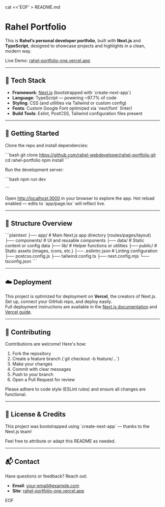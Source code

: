 cat <<'EOF' > README.md
# Rahel Portfolio

This is **Rahel’s personal developer portfolio**, built with **Next.js** and **TypeScript**, designed to showcase projects and highlights in a clean, modern way.

Live Demo: [rahel-portfolio-one.vercel.app](https://rahel-portfolio-one.vercel.app)

---

## 🧱 Tech Stack

- **Framework**: [Next.js](https://nextjs.org) (bootstrapped with \`create-next-app\`)
- **Language**: TypeScript — powering ~97.7% of code
- **Styling**: CSS (and utilities via Tailwind or custom config)
- **Fonts**: Custom Google Font optimized via \`next/font\` (Inter)
- **Build Tools**: Eslint, PostCSS, Tailwind configuration files present

---

## 🚀 Getting Started

Clone the repo and install dependencies:

\`\`\`bash
git clone https://github.com/rahel-webdeveloper/rahel-portfolio.git
cd rahel-portfolio
npm install
\`\`\`

Run the development server:

\`\`\`bash
npm run dev

\`\`\`

Open [http://localhost:3000](http://localhost:3000) in your browser to explore the app. Hot reload enabled — edits to \`app/page.tsx\` will reflect live.

---

## 📂 Structure Overview

\`\`\`plaintext
├── app/              # Main Next.js app directory (routes/pages/layout)
├── components/       # UI and reusable components
├── data/             # Static content or config data
├── lib/              # Helper functions or utilities
├── public/           # Static assets (images, icons, etc.)
├── .eslintrc.json    # Linting configuration
├── postcss.config.js
├── tailwind.config.ts
├── next.config.mjs
└── tsconfig.json
\`\`\`

---

## ☁️ Deployment

This project is optimized for deployment on **Vercel**, the creators of Next.js.  
Set up, connect your GitHub repo, and deploy easily.  
Full deployment instructions are available in the [Next.js documentation](https://nextjs.org/docs) and [Vercel guide](https://vercel.com/docs).

---

## 🤝 Contributing

Contributions are welcome! Here's how:

1. Fork the repository  
2. Create a feature branch (\`git checkout -b feature/...\`)  
3. Make your changes  
4. Commit with clear messages  
5. Push to your branch  
6. Open a Pull Request for review

Please adhere to code style (ESLint rules) and ensure all changes are functional.

---

## 📜 License & Credits

This project was bootstrapped using \`create-next-app\` — thanks to the Next.js team!  

Feel free to attribute or adapt this README as needed.

---

## 📬 Contact

Have questions or feedback? Reach out:

- **Email**: your-email@example.com  
- **Site**: [rahel-portfolio-one.vercel.app](https://rahel-portfolio-one.vercel.app)

EOF
